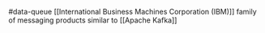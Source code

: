 #data-queue 
[[International Business Machines Corporation (IBM)]]
family of messaging products similar to
[[Apache Kafka]]
